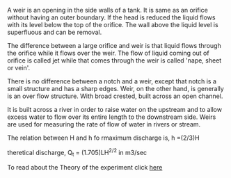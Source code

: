 A weir is an opening in the side walls of a tank. It is same as an orifice without having an outer boundary. If the head is reduced the liquid flows with its level below the top of the orifice. The wall above the liquid level is superfluous and can be removal. <br>

The difference between a large orifice and weir is that liquid flows through the orifice while it flows over the weir. The flow of liquid coming out of orifice is called jet while that comes through the weir is called 'nape, sheet or vein'.<br>

There is no difference between a notch and a weir, except that notch is a small structure and has a sharp edges. Weir, on the other hand, is generally is an over flow structure. With broad crested, built across an open channel. <br>

It is built across a river in order to raise water on the upstream and to allow excess water to flow over its entire length to the downstream side. Weirs are used for measuring the rate of flow of water in rivers or stream. <br>

The relation between H and h fo rmaximum discharge is, h =(2/3)H <br>

theretical discharge, Q<sub>t</sub> = (1.705)LH<sup>2/2</sup> in m3/sec <br>


To read about the Theory of the experiment click [here](docs/5.Weirs.pdf)

